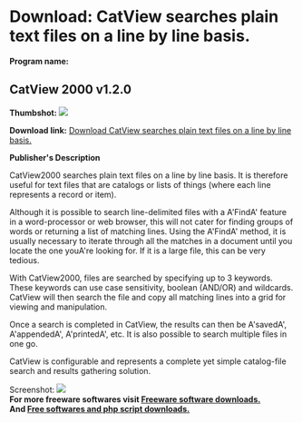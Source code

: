 # Download: CatView searches plain text files on a line by line basis.

**Program name:**

## CatView 2000 v1.2.0

  
**Thumbshot:** ![](http://www.freewarefiles.com/screenshot/catview_md.gif)   
  
**Download link:** [Download CatView searches plain text files on a line by line basis.](http://freesoftwares.boysofts.com/CatView-V_program_2186.html)  
  


**Publisher's Description**  
  


CatView2000 searches plain text files on a line by line basis. It is therefore useful for text files that are catalogs or lists of things (where each line represents a record or item). 

Although it is possible to search line-delimited files with a A'FindA' feature in a word-processor or web browser, this will not cater for finding groups of words or returning a list of matching lines. Using the A'FindA' method, it is usually necessary to iterate through all the matches in a document until you locate the one youA're looking for. If it is a large file, this can be very tedious.

With CatView2000, files are searched by specifying up to 3 keywords. These keywords can use case sensitivity, boolean (AND/OR) and wildcards. CatView will then search the file and copy all matching lines into a grid for viewing and manipulation.

Once a search is completed in CatView, the results can then be A'savedA', A'appendedA', A'printedA', etc. It is also possible to search multiple files in one go.

CatView is configurable and represents a complete yet simple catalog-file search and results gathering solution. 

  
  
Screenshot: ![](http://www.freewarefiles.com/screenshot/catview.gif)   
**For more freeware softwares visit [Freeware software downloads.](http://freesoftwares.boysofts.com/)**   
**And [Free softwares and php script downloads.](http://www.boysofts.com/)**
